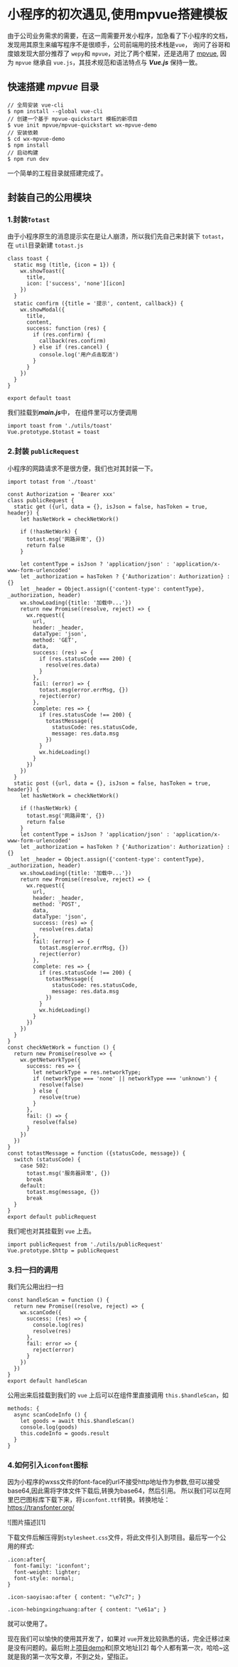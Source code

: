 # 小程序的初次遇见,使用mpvue搭建模板

由于公司业务需求的需要，在这一周需要开发小程序，加急看了下小程序的文档，发现用其原生来编写程序不是很顺手，公司前端用的技术栈是`vue`， 询问了谷哥和度娘发现大部分推荐了 `wepy`和 `mpvue`，对比了两个框架，还是选用了 [mpvue](http://mpvue.com/mpvue/#_1?_blank), 因为 `mpvue` 继承自 `vue.js`，其技术规范和语法特点与 ***Vue.js*** 保持一致。 
## 快速搭建 ***mpvue*** 目录
```
// 全局安装 vue-cli
$ npm install --global vue-cli
// 创建一个基于 mpvue-quickstart 模板的新项目
$ vue init mpvue/mpvue-quickstart wx-mpvue-demo
// 安装依赖
$ cd wx-mpvue-demo
$ npm install
// 启动构建
$ npm run dev
```
一个简单的工程目录就搭建完成了。
## 封装自己的公用模块

### 1.封装`Totast`
由于小程序原生的消息提示实在是让人崩溃，所以我们先自己来封装下 `totast`， 在 `util`目录新建 `totast.js`
```
class toast {
  static msg (title, {icon = 1}) {
    wx.showToast({
      title,
      icon: ['success', 'none'][icon]
    })
  }
  static confirm ({title = '提示', content, callback}) {
    wx.showModal({
      title,
      content,
      success: function (res) {
        if (res.confirm) {
          callback(res.confirm)
        } else if (res.cancel) {
          console.log('用户点击取消')
        }
      }
    })
  }
}

export default toast
```
我们挂载到***main.js***中， 在组件里可以方便调用
```
import toast from './utils/toast'
Vue.prototype.$totast = toast
```
### 2.封装 `publicRequest`
小程序的网路请求不是很方便，我们也对其封装一下。
```
import totast from './toast'

const Authorization = 'Bearer xxx'
class publicRequest {
  static get ({url, data = {}, isJson = false, hasToken = true, header}) {
    let hasNetWork = checkNetWork()

    if (!hasNetWork) {
      totast.msg('网路异常', {})
      return false
    }

    let contentType = isJson ? 'application/json' : 'application/x-www-form-urlencoded'
    let _authorization = hasToken ? {'Authorization': Authorization} : {}
    let _header = Object.assign({'content-type': contentType}, _authorization, header)
    wx.showLoading({title: '加载中...'})
    return new Promise((resolve, reject) => {
      wx.request({
        url,
        header: _header,
        dataType: 'json',
        method: 'GET',
        data,
        success: (res) => {
          if (res.statusCode === 200) {
            resolve(res.data)
          }
        },
        fail: (error) => {
          totast.msg(error.errMsg, {})
          reject(error)
        },
        complete: res => {
          if (res.statusCode !== 200) {
            totastMessage({
              statusCode: res.statusCode,
              message: res.data.msg
            })
          }
          wx.hideLoading()
        }
      })
    })
  }
  static post ({url, data = {}, isJson = false, hasToken = true, header}) {
    let hasNetWork = checkNetWork()

    if (!hasNetWork) {
      totast.msg('网路异常', {})
      return false
    }
    let contentType = isJson ? 'application/json' : 'application/x-www-form-urlencoded'
    let _authorization = hasToken ? {'Authorization': Authorization} : {}
    let _header = Object.assign({'content-type': contentType}, _authorization, header)
    wx.showLoading({title: '加载中...'})
    return new Promise((resolve, reject) => {
      wx.request({
        url,
        header: _header,
        method: 'POST',
        data,
        dataType: 'json',
        success: (res) => {
          resolve(res.data)
        },
        fail: (error) => {
          totast.msg(error.errMsg, {})
          reject(error)
        },
        complete: res => {
          if (res.statusCode !== 200) {
            totastMessage({
              statusCode: res.statusCode,
              message: res.data.msg
            })
          }
          wx.hideLoading()
        }
      })
    })
  }
}
const checkNetWork = function () {
  return new Promise(resolve => {
    wx.getNetworkType({
      success: res => {
        let networkType = res.networkType;
        if (networkType === 'none' || networkType === 'unknown') {
          resolve(false)
        } else {
          resolve(true)
        }
      },
      fail: () => {
        resolve(false)
      }
    })
  })
}
const totastMessage = function ({statusCode, message}) {
  switch (statusCode) {
    case 502:
      totast.msg('服务器异常', {})
      break
    default:
      totast.msg(message, {})
      break
  }
}
export default publicRequest
```
我们呢也对其挂载到 `vue` 上去。
```
import publicRequest from './utils/publicRequest'
Vue.prototype.$http = publicRequest
```
### 3.扫一扫的调用

我们先公用出扫一扫
```
const handleScan = function () {
  return new Promise((resolve, reject) => {
    wx.scanCode({
      success: (res) => {
        console.log(res)
        resolve(res)
      },
      fail: error => {
        reject(error)
      }
    })
  })
}
export default handleScan
```
公用出来后挂载到我们的 `vue` 上后可以在组件里直接调用 `this.$handleScan`，如

```
methods: {
  async scanCodeInfo () {
    let goods = await this.$handleScan()
    console.log(goods)
    this.codeInfo = goods.result
  }
}
```

### 4.如何引入`iconfont`图标

因为小程序的wxss文件的font-face的url不接受http地址作为参数,但可以接受base64,因此需将字体文件下载后,转换为base64，然后引用。
所以我们可以在阿里巴巴图标库下载下来，将`iconfont.ttf`转换。转换地址：https://transfonter.org/ 

![图片描述][1]

下载文件后解压得到`stylesheet.css`文件，将此文件引入到项目。最后写一个公用的样式:
```
.icon:after{
  font-family: 'iconfont';
  font-weight: lighter;
  font-style: normal;
}

.icon-saoyisao:after { content: "\e7c7"; }

.icon-hebingxingzhuang:after { content: "\e61a"; }
```
就可以使用了。

现在我们可以愉快的使用其开发了，如果对 `vue`开发比较熟悉的话，完全迁移过来是没有问题的。最后附上[项目demo](https://github.com/imondo/wx-mpvue)和[原文地址][2]
每个人都有第一次，哈哈~这就是我的第一次写文章，不到之处，望指正。